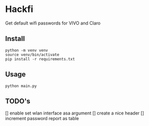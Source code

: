 # Hackfi

Get default wifi passwords for VIVO and Claro

## Install

```
python -m venv venv
source venv/bin/activate
pip install -r requirements.txt
```

## Usage
```
python main.py
```

## TODO's

[] enable set wlan interface asa argument
[] create a nice header
[] increment password report as table
